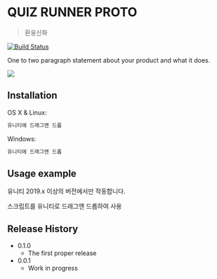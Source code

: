 # QUIZ RUNNER PROTO
> 환웅신화

[![Build Status][travis-image]][travis-url]

One to two paragraph statement about your product and what it does.

![](header.png)

## Installation

OS X & Linux:

```sh
유니티에 드래그앤 드롭
```

Windows:

```sh
유니티에 드래그앤 드롭
```

## Usage example

유니티 2019.x 이상의 버전에서만 작동합니다.

스크립트를 유니티로 드래그앤 드롭하여 사용

## Release History

* 0.1.0
    * The first proper release
* 0.0.1
    * Work in progress

<!-- Markdown link & img dfn's -->
[travis-image]: https://img.shields.io/travis/dbader/node-datadog-metrics/master.svg?style=flat-square
[travis-url]: https://travis-ci.org/dbader/node-datadog-metrics